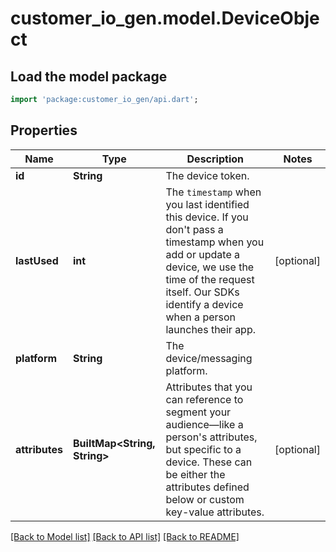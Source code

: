 # customer_io_gen.model.DeviceObject

## Load the model package
```dart
import 'package:customer_io_gen/api.dart';
```

## Properties
Name | Type | Description | Notes
------------ | ------------- | ------------- | -------------
**id** | **String** | The device token. | 
**lastUsed** | **int** | The `timestamp` when you last identified this device. If you don't pass a timestamp when you add or update a device, we use the time of the request itself. Our SDKs identify a device when a person launches their app. | [optional] 
**platform** | **String** | The device/messaging platform. | 
**attributes** | **BuiltMap&lt;String, String&gt;** | Attributes that you can reference to segment your audience—like a person's attributes, but specific to a device. These can be either the attributes defined below or custom key-value attributes. | [optional] 

[[Back to Model list]](../README.md#documentation-for-models) [[Back to API list]](../README.md#documentation-for-api-endpoints) [[Back to README]](../README.md)


